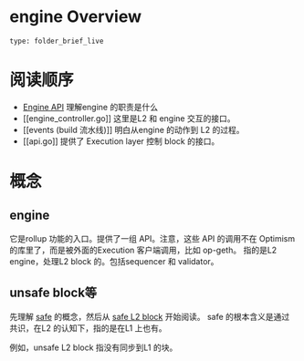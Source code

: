 # engine Overview
 
```ccard
type: folder_brief_live
```
 

# 阅读顺序

- [Engine API](https://specs.optimism.io/protocol/overview.html?#engine-api) 理解engine 的职责是什么
- [[engine_controller.go]] 这里是L2 和 engine 交互的接口。
- [[events (build 流水线)]] 明白从engine 的动作到 L2 的过程。
- [[api.go]] 提供了 Execution layer 控制 block 的接口。

# 概念
## engine 
它是rollup 功能的入口。提供了一组 API。注意，这些 API 的调用不在 Optimism 的库里了，而是被外面的Execution 客户端调用，比如 op-geth。
指的是L2 engine，处理L2 block 的。包括sequencer 和 validator。

## unsafe block等
先理解 [safe](https://specs.optimism.io/interop/verifier.html?#safety) 的概念，然后从 [safe L2 block](https://specs.optimism.io/glossary.html?highlight=unsafe#safe-l2-block) 开始阅读。
safe 的根本含义是通过共识，在L2 的认知下，指的是在L1 上也有。

例如，unsafe L2 block 指没有同步到L1 的块。

